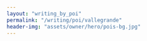 ```yaml
---
layout: "writing_by_poi"
permalink: "/writing/poi/vallegrande"
header-img: "assets/owner/hero/pois-bg.jpg"
---
```

